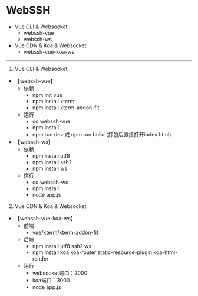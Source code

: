 # WebSSH

- Vue CLI & Websocket
  - webssh-vue
  - webssh-ws
- Vue CDN & Koa & Websocket
  - webssh-vue-koa-ws

---

1. Vue CLI & Websocket
- 【webssh-vue】
  - 依赖
    - npm init vue
    - npm install xterm
    - npm install xterm-addon-fit
  - 运行
    - cd webssh-vue
    - npm install
    - npm run dev 或 npm run build (打包后直接打开index.html)
- 【webssh-ws】
  - 依赖
    - npm install utf8
    - npm install ssh2
    - npm install ws
  - 运行
    - cd webssh-ws
    - npm install
    - node app.js

2. Vue CDN & Koa & Websocket
- 【webssh-vue-koa-ws】
  - 前端
    - vue/xterm/xterm-addon-fit
  - 后端
    - npm install utf8 ssh2 ws
    - npm install koa koa-router static-resource-plugin koa-html-render
  - 运行
    - websocket端口：2000
    - koa端口：3000
    - node app.js